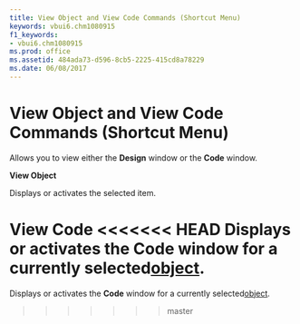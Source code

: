 ```yaml
---
title: View Object and View Code Commands (Shortcut Menu)
keywords: vbui6.chm1080915
f1_keywords:
- vbui6.chm1080915
ms.prod: office
ms.assetid: 484ada73-d596-8cb5-2225-415cd8a78229
ms.date: 06/08/2017
---
```



# View Object and View Code Commands (Shortcut Menu)

Allows you to view either the  **Design** window or the **Code** window.

 **View Object**

Displays or activates the selected item.

 **View Code**
<<<<<<< HEAD
Displays or activates the  **Code** window for a currently selected[object](../../Glossary/vbe-glossary.md).
=======
Displays or activates the  **Code** window for a currently selected[object](../../Glossary/vbe-glossary.md#object).
>>>>>>> master

